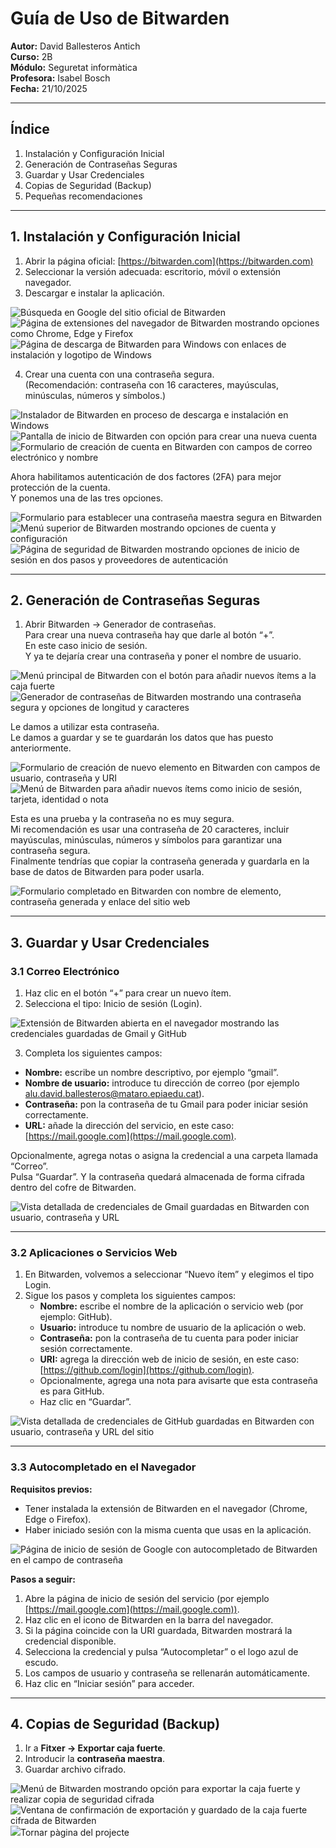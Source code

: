 # Guía de Uso de Bitwarden  

**Autor:** David Ballesteros Antich  
**Curso:** 2B  
**Módulo:** Seguretat informàtica  
**Profesora:** Isabel Bosch  
**Fecha:** 21/10/2025  

---

## Índice  
1. Instalación y Configuración Inicial  
2. Generación de Contraseñas Seguras  
3. Guardar y Usar Credenciales  
4. Copias de Seguridad (Backup)  
5. Pequeñas recomendaciones  

---

## 1. Instalación y Configuración Inicial  

1. Abrir la página oficial: [https://bitwarden.com](https://bitwarden.com)  
2. Seleccionar la versión adecuada: escritorio, móvil o extensión navegador.  
3. Descargar e instalar la aplicación.  

<img src="img/imagen 1.png" alt="Búsqueda en Google del sitio oficial de Bitwarden">  
<img src="img/imagen 2.png" alt="Página de extensiones del navegador de Bitwarden mostrando opciones como Chrome, Edge y Firefox">  
<img src="img/imagen 3.png" alt="Página de descarga de Bitwarden para Windows con enlaces de instalación y logotipo de Windows">  

4. Crear una cuenta con una contraseña segura.  
(Recomendación: contraseña con 16 caracteres, mayúsculas, minúsculas, números y símbolos.)

<img src="img/imagen 4.png" alt="Instalador de Bitwarden en proceso de descarga e instalación en Windows">  
<img src="img/imagen 5.png" alt="Pantalla de inicio de Bitwarden con opción para crear una nueva cuenta">  
<img src="img/imagen 6.png" alt="Formulario de creación de cuenta en Bitwarden con campos de correo electrónico y nombre">  

Ahora habilitamos autenticación de dos factores (2FA) para mejor protección de la cuenta.  
Y ponemos una de las tres opciones.

<img src="img/imagen 7.png" alt="Formulario para establecer una contraseña maestra segura en Bitwarden">  
<img src="img/imagen 8.png" alt="Menú superior de Bitwarden mostrando opciones de cuenta y configuración">  
<img src="img/imagen 9.png" alt="Página de seguridad de Bitwarden mostrando opciones de inicio de sesión en dos pasos y proveedores de autenticación">  

---

## 2. Generación de Contraseñas Seguras  

1. Abrir Bitwarden → Generador de contraseñas.  
Para crear una nueva contraseña hay que darle al botón “+”.  
En este caso inicio de sesión.  
Y ya te dejaría crear una contraseña y poner el nombre de usuario.  

<img src="img/imagen 10.png" alt="Menú principal de Bitwarden con el botón para añadir nuevos ítems a la caja fuerte">  
<img src="img/imagen 11.png" alt="Generador de contraseñas de Bitwarden mostrando una contraseña segura y opciones de longitud y caracteres">  

Le damos a utilizar esta contraseña.  
Le damos a guardar y se te guardarán los datos que has puesto anteriormente.  

<img src="img/imagen 12.png" alt="Formulario de creación de nuevo elemento en Bitwarden con campos de usuario, contraseña y URI">  
<img src="img/imagen 13.png" alt="Menú de Bitwarden para añadir nuevos ítems como inicio de sesión, tarjeta, identidad o nota">  

Esta es una prueba y la contraseña no es muy segura.  
Mi recomendación es usar una contraseña de 20 caracteres, incluir mayúsculas, minúsculas, números y símbolos para garantizar una contraseña segura.  
Finalmente tendrías que copiar la contraseña generada y guardarla en la base de datos de Bitwarden para poder usarla.

<img src="img/imagen 14.png" alt="Formulario completado en Bitwarden con nombre de elemento, contraseña generada y enlace del sitio web">  

---

## 3. Guardar y Usar Credenciales  

### 3.1 Correo Electrónico  

1. Haz clic en el botón “+” para crear un nuevo ítem.  
2. Selecciona el tipo: Inicio de sesión (Login).  

<img src="img/imagen 15.png" alt="Extensión de Bitwarden abierta en el navegador mostrando las credenciales guardadas de Gmail y GitHub">  

3. Completa los siguientes campos:  
- **Nombre:** escribe un nombre descriptivo, por ejemplo “gmail”.  
- **Nombre de usuario:** introduce tu dirección de correo (por ejemplo alu.david.ballesteros@mataro.epiaedu.cat).  
- **Contraseña:** pon la contraseña de tu Gmail para poder iniciar sesión correctamente.  
- **URL:** añade la dirección del servicio, en este caso: [https://mail.google.com](https://mail.google.com).  

Opcionalmente, agrega notas o asigna la credencial a una carpeta llamada “Correo”.  
Pulsa “Guardar”. Y la contraseña quedará almacenada de forma cifrada dentro del cofre de Bitwarden.  

<img src="img/imagen 16.png" alt="Vista detallada de credenciales de Gmail guardadas en Bitwarden con usuario, contraseña y URL">  

---

### 3.2 Aplicaciones o Servicios Web  

1. En Bitwarden, volvemos a seleccionar “Nuevo ítem” y elegimos el tipo Login.  
2. Sigue los pasos y completa los siguientes campos:  
   - **Nombre:** escribe el nombre de la aplicación o servicio web (por ejemplo: GitHub).  
   - **Usuario:** introduce tu nombre de usuario de la aplicación o web.  
   - **Contraseña:** pon la contraseña de tu cuenta para poder iniciar sesión correctamente.  
   - **URI:** agrega la dirección web de inicio de sesión, en este caso: [https://github.com/login](https://github.com/login).  
   - Opcionalmente, agrega una nota para avisarte que esta contraseña es para GitHub.  
   - Haz clic en “Guardar”.  

<img src="img/imagen 17.png" alt="Vista detallada de credenciales de GitHub guardadas en Bitwarden con usuario, contraseña y URL del sitio">  

---

### 3.3 Autocompletado en el Navegador  

**Requisitos previos:**  
- Tener instalada la extensión de Bitwarden en el navegador (Chrome, Edge o Firefox).  
- Haber iniciado sesión con la misma cuenta que usas en la aplicación.  

<img src="img/imagen 18.png" alt="Página de inicio de sesión de Google con autocompletado de Bitwarden en el campo de contraseña">  

**Pasos a seguir:**  
1. Abre la página de inicio de sesión del servicio (por ejemplo [https://mail.google.com](https://mail.google.com)).  
2. Haz clic en el icono de Bitwarden en la barra del navegador.  
3. Si la página coincide con la URI guardada, Bitwarden mostrará la credencial disponible.  
4. Selecciona la credencial y pulsa “Autocompletar” o el logo azul de escudo.  
5. Los campos de usuario y contraseña se rellenarán automáticamente.  
6. Haz clic en “Iniciar sesión” para acceder.  

---

## 4. Copias de Seguridad (Backup)  

1. Ir a **Fitxer → Exportar caja fuerte**.  
2. Introducir la **contraseña maestra**.  
3. Guardar archivo cifrado.  

<img src="img/imagen 19.png" alt="Menú de Bitwarden mostrando opción para exportar la caja fuerte y realizar copia de seguridad cifrada">  
<img src="img/imatge 20.png" alt="Ventana de confirmación de exportación y guardado de la caja fuerte cifrada de Bitwarden">  
<img src="img/imatge 21.p



  [Tornar pàgina del projecte](../README.md)

